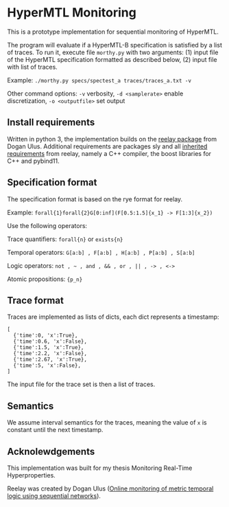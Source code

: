 # HyperMTL Monitoring 

This is a prototype implementation for sequential monitoring of HyperMTL.

The program will evaluate if a HyperMTL-B specification is satisfied by a list of traces.
To run it, execute file `morthy.py` with two arguments: (1) input file of the HyperMTL specification formatted as described below, (2) input file with list of traces.

Example: `./morthy.py specs/spectest_a traces/traces_a.txt -v`

Other command options: `-v` verbosity, `-d <samplerate>` enable discretization, `-o <outputfile>` set output

## Install requirements

Written in python 3, the implementation builds on the [reelay package](https://doganulus.github.io/reelay/) from Dogan Ulus.
Additional requirements are packages sly and all [inherited requirements](https://doganulus.github.io/reelay/install/) from reelay, namely a C++ compiler, the boost libraries for C++ and pybind11.


## Specification format

The specification format is based on the rye format for reelay.

Example:
`forall{1}forall{2}G[0:inf](F[0.5:1.5]{x_1} -> F[1:3]{x_2})`

Use the following operators:

Trace quantifiers: `forall{n}` or `exists{n}`

Temporal operators: `G[a:b] , F[a:b] , H[a:b] , P[a:b] , S[a:b] `

Logic operators: `not , ~ , and , && , or , || , -> , <->`

Atomic propositions: `{p_n}`

## Trace format

Traces are implemented as lists of dicts, each dict represents a timestamp:

    [
      {'time':0, 'x':True},
      {'time':0.6, 'x':False},
      {'time':1.5, 'x':True},
      {'time':2.2, 'x':False},
      {'time':2.67, 'x':True},
      {'time':5, 'x':False},
    ]

The input file for the trace set is then a list of traces.

## Semantics

We assume interval semantics for the traces, meaning the value of `x` is constant until the next timestamp.

## Acknolewdgements

This implementation was built for my thesis Monitoring Real-Time Hyperproperties.

Reelay was created by Dogan Ulus ([Online monitoring of metric temporal logic using sequential networks](https://arxiv.org/abs/1901.00175)).
